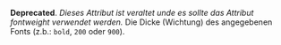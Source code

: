 __Deprecated__. *Dieses Attribut ist veraltet unde es sollte das Attribut fontweight verwendet werden.*
Die Dicke (Wichtung) des angegebenen Fonts (z.b.: `bold`, `200` oder `900`).